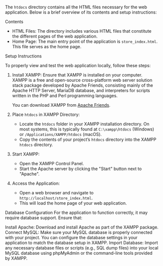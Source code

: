 The `htdocs` directory contains all the HTML files necessary for the web application. Below is a brief overview of its contents and setup instructions:

Contents
- HTML Files: The directory includes various HTML files that constitute the different pages of the web application.
- Home Page: The main entry point of the application is `store_index.html`. This file serves as the home page.

Setup Instructions

To properly view and test the web application locally, follow these steps:

1. Install XAMPP: Ensure that XAMPP is installed on your computer. XAMPP is a free and open-source cross-platform web server solution stack package developed by Apache Friends, consisting mainly of the Apache HTTP Server, MariaDB database, and interpreters for scripts written in the PHP and Perl programming languages.

   You can download XAMPP from [Apache Friends](https://www.apachefriends.org/index.html).

2. Place `htdocs` in XAMPP Directory:
   - Locate the `htdocs` folder in your XAMPP installation directory. On most systems, this is typically found at `C:\xampp\htdocs` (Windows) or `/Applications/XAMPP/htdocs` (macOS).
   - Copy the contents of your project’s `htdocs` directory into the XAMPP `htdocs` directory.

3. Start XAMPP:
   - Open the XAMPP Control Panel.
   - Start the Apache server by clicking the "Start" button next to "Apache".

4. Access the Application:
   - Open a web browser and navigate to `http://localhost/store_index.html`.
   - This will load the home page of your web application.

Database Configuration
For the application to function correctly, it may require database support. Ensure that:

Install Apache: Download and install Apache as part of the XAMPP package.
Connect MySQL: Make sure your MySQL database is properly connected with your project. You can configure the database settings in your application to match the database setup in XAMPP.
Import Database: Import any necessary database files or scripts (e.g., SQL dump files) into your local MySQL database using phpMyAdmin or the command-line tools provided by XAMPP.
